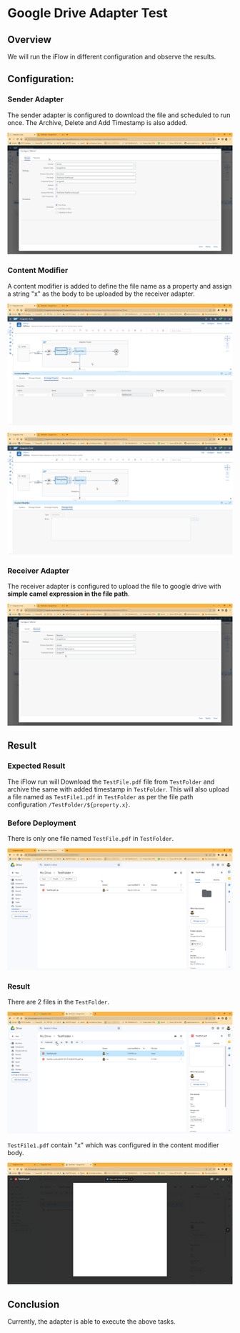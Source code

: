 # Google Drive Adapter Test

## Overview

We will run the iFlow in different configuration and observe the results.

## Configuration:

### Sender Adapter
The sender adapter is configured to download the file and scheduled to run once. The Archive, Delete and Add Timestamp is also added.

![img.png](../img/Test1.png)

### Content Modifier

A content modifier is added to define the file name as a property and assign a string "x" as the body to be uploaded by the receiver adapter.

![img.png](../img/Test6.png)

![img.png](../img/Test2.png)



### Receiver Adapter

The receiver adapter is configured to upload the file to google drive with **simple camel expression in the file path**.

![img.png](../img/Test3.png)

## Result

### Expected Result

The iFlow run will Download the `TestFile.pdf` file from `TestFolder` and archive the same with added timestamp in `TestFolder`. This will also upload a file named as `TestFile1.pdf` in `TestFolder` as per the file path configuration `/TestFolder/${property.x}`. 

### Before Deployment

There is only one file named `TestFile.pdf` in `TestFolder`.

![img.png](../img/Test4.png)

### Result

There are 2 files in the `TestFolder`.

![img.png](../img/Test5.png)

`TestFile1.pdf` contain "x" which was configured in the content modifier body.

![img.png](../img/Test7.png)

## Conclusion
Currently, the adapter is able to execute the above tasks.
